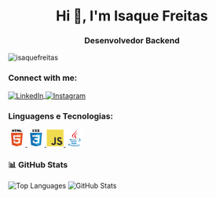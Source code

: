 <h1 align="center">Hi 👋, I'm Isaque Freitas</h1>
<h3 align="center">Desenvolvedor Backend</h3>

<p align="left"> 
  <img src="https://komarev.com/ghpvc/?username=isaquefreitas&label=Profile%20views&color=0e75b6&style=flat" alt="isaquefreitas" /> 
</p>

<h3 align="left">Connect with me:</h3>
<p align="left">
  <a href="https://www.linkedin.com/in/isaquefreitas-dev/" target="blank">
    <img align="center" src="https://raw.githubusercontent.com/rahuldkjain/github-profile-readme-generator/master/src/images/icons/Social/linked-in-alt.svg" alt="LinkedIn" height="30" width="40" />
  </a>
  <a href="https://www.instagram.com/isaqufr/" target="blank">
    <img align="center" src="https://raw.githubusercontent.com/rahuldkjain/github-profile-readme-generator/master/src/images/icons/Social/instagram.svg" alt="Instagram" height="30" width="40" />
  </a>
</p>

<h3 align="left">Linguagens e Tecnologias:</h3>
<p align="left"> 
  <a href="https://www.w3.org/html/" target="_blank" rel="noreferrer">
    <img src="https://raw.githubusercontent.com/devicons/devicon/master/icons/html5/html5-original-wordmark.svg" alt="HTML5" width="35" height="35"/> 
  </a> 
  <a href="https://www.w3schools.com/css/" target="_blank" rel="noreferrer">
    <img src="https://raw.githubusercontent.com/devicons/devicon/master/icons/css3/css3-original-wordmark.svg" alt="CSS3" width="35" height="35"/> 
  </a> 
  <a href="https://developer.mozilla.org/en-US/docs/Web/JavaScript" target="_blank" rel="noreferrer">
    <img src="https://raw.githubusercontent.com/devicons/devicon/master/icons/javascript/javascript-original.svg" alt="JavaScript" width="35" height="35"/> 
  </a> 
  <a href="https://www.java.com" target="_blank" rel="noreferrer">
    <img src="https://raw.githubusercontent.com/devicons/devicon/master/icons/java/java-original.svg" alt="Java" width="35" height="35"/> 
  </a> 
</p>

<h3 align="left">📊 GitHub Stats</h3>
<p align="left">
  <img align="center" src="https://github-readme-stats.vercel.app/api/top-langs?username=isaquefreitas&show_icons=true&layout=compact&theme=dark&hide_border=true&langs_count=6" alt="Top Languages" width="350" />
  <img align="center" src="https://github-readme-stats.vercel.app/api?username=isaquefreitas&show_icons=true&theme=dark&hide_border=true" alt="GitHub Stats" width="350" />
</p>
